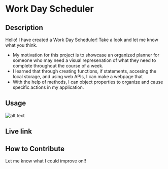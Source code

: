 # Work Day Scheduler

## Description

Hello! I have created a Work Day Scheduler! Take a look and let me know what you think.

- My motivation for this project is to showcase an organized planner for someone who may need a visual represenation of what they need to complete throughout the course of a week.
- I learned that through creating functions, if statements, accesing the local storage, and using web APIs, I can make a webpage that 
- With the help of methods, I can object properties to organize and cause specific actions in my application. 


## Usage

![alt text](assets/media/Password-Generator.gif)

## Live link


## How to Contribute

Let me know what I could improve on!!
